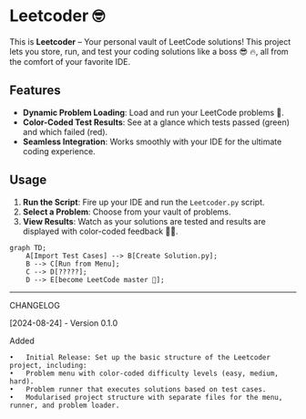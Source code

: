 # Leetcoder 🤓

This is **Leetcoder** – Your personal vault of LeetCode solutions! This project lets you store, run, and test your coding solutions like a boss 😎 🔥, all from the comfort of your favorite IDE.

## Features
- **Dynamic Problem Loading**: Load and run your LeetCode problems 🤯.
- **Color-Coded Test Results**: See at a glance which tests passed (green) and which failed (red).
- **Seamless Integration**: Works smoothly with your IDE for the ultimate coding experience.

## Usage
1. **Run the Script**: Fire up your IDE and run the `Leetcoder.py` script.
2. **Select a Problem**: Choose from your vault of problems.
3. **View Results**: Watch as your solutions are tested and results are displayed with color-coded feedback 🧑‍🎨.


```mermaid
graph TD;
    A[Import Test Cases] --> B[Create Solution.py];
    B --> C[Run from Menu];
    C --> D[?????];
    D --> E[become LeetCode master 🎉];
```

---
CHANGELOG

[2024-08-24] - Version 0.1.0

Added

	•	Initial Release: Set up the basic structure of the Leetcoder project, including:
	•	Problem menu with color-coded difficulty levels (easy, medium, hard).
	•	Problem runner that executes solutions based on test cases.
	•	Modularised project structure with separate files for the menu, runner, and problem loader.
